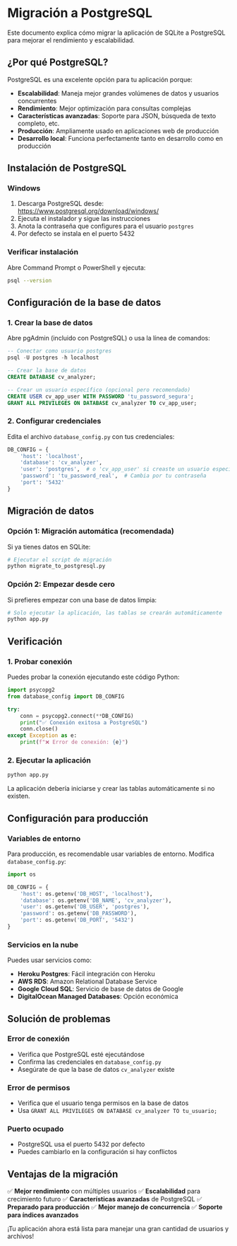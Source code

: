 # Migración a PostgreSQL

Este documento explica cómo migrar la aplicación de SQLite a PostgreSQL para mejorar el rendimiento y escalabilidad.

## ¿Por qué PostgreSQL?

PostgreSQL es una excelente opción para tu aplicación porque:

- **Escalabilidad**: Maneja mejor grandes volúmenes de datos y usuarios concurrentes
- **Rendimiento**: Mejor optimización para consultas complejas
- **Características avanzadas**: Soporte para JSON, búsqueda de texto completo, etc.
- **Producción**: Ampliamente usado en aplicaciones web de producción
- **Desarrollo local**: Funciona perfectamente tanto en desarrollo como en producción

## Instalación de PostgreSQL

### Windows
1. Descarga PostgreSQL desde: https://www.postgresql.org/download/windows/
2. Ejecuta el instalador y sigue las instrucciones
3. Anota la contraseña que configures para el usuario `postgres`
4. Por defecto se instala en el puerto 5432

### Verificar instalación
Abre Command Prompt o PowerShell y ejecuta:
```bash
psql --version
```

## Configuración de la base de datos

### 1. Crear la base de datos
Abre pgAdmin (incluido con PostgreSQL) o usa la línea de comandos:

```sql
-- Conectar como usuario postgres
psql -U postgres -h localhost

-- Crear la base de datos
CREATE DATABASE cv_analyzer;

-- Crear un usuario específico (opcional pero recomendado)
CREATE USER cv_app_user WITH PASSWORD 'tu_password_segura';
GRANT ALL PRIVILEGES ON DATABASE cv_analyzer TO cv_app_user;
```

### 2. Configurar credenciales
Edita el archivo `database_config.py` con tus credenciales:

```python
DB_CONFIG = {
    'host': 'localhost',
    'database': 'cv_analyzer',
    'user': 'postgres',  # o 'cv_app_user' si creaste un usuario específico
    'password': 'tu_password_real',  # Cambia por tu contraseña
    'port': '5432'
}
```

## Migración de datos

### Opción 1: Migración automática (recomendada)
Si ya tienes datos en SQLite:

```bash
# Ejecutar el script de migración
python migrate_to_postgresql.py
```

### Opción 2: Empezar desde cero
Si prefieres empezar con una base de datos limpia:

```bash
# Solo ejecutar la aplicación, las tablas se crearán automáticamente
python app.py
```

## Verificación

### 1. Probar conexión
Puedes probar la conexión ejecutando este código Python:

```python
import psycopg2
from database_config import DB_CONFIG

try:
    conn = psycopg2.connect(**DB_CONFIG)
    print("✅ Conexión exitosa a PostgreSQL")
    conn.close()
except Exception as e:
    print(f"❌ Error de conexión: {e}")
```

### 2. Ejecutar la aplicación
```bash
python app.py
```

La aplicación debería iniciarse y crear las tablas automáticamente si no existen.

## Configuración para producción

### Variables de entorno
Para producción, es recomendable usar variables de entorno. Modifica `database_config.py`:

```python
import os

DB_CONFIG = {
    'host': os.getenv('DB_HOST', 'localhost'),
    'database': os.getenv('DB_NAME', 'cv_analyzer'),
    'user': os.getenv('DB_USER', 'postgres'),
    'password': os.getenv('DB_PASSWORD'),
    'port': os.getenv('DB_PORT', '5432')
}
```

### Servicios en la nube
Puedes usar servicios como:
- **Heroku Postgres**: Fácil integración con Heroku
- **AWS RDS**: Amazon Relational Database Service
- **Google Cloud SQL**: Servicio de base de datos de Google
- **DigitalOcean Managed Databases**: Opción económica

## Solución de problemas

### Error de conexión
- Verifica que PostgreSQL esté ejecutándose
- Confirma las credenciales en `database_config.py`
- Asegúrate de que la base de datos `cv_analyzer` existe

### Error de permisos
- Verifica que el usuario tenga permisos en la base de datos
- Usa `GRANT ALL PRIVILEGES ON DATABASE cv_analyzer TO tu_usuario;`

### Puerto ocupado
- PostgreSQL usa el puerto 5432 por defecto
- Puedes cambiarlo en la configuración si hay conflictos

## Ventajas de la migración

✅ **Mejor rendimiento** con múltiples usuarios
✅ **Escalabilidad** para crecimiento futuro
✅ **Características avanzadas** de PostgreSQL
✅ **Preparado para producción**
✅ **Mejor manejo de concurrencia**
✅ **Soporte para índices avanzados**

¡Tu aplicación ahora está lista para manejar una gran cantidad de usuarios y archivos!